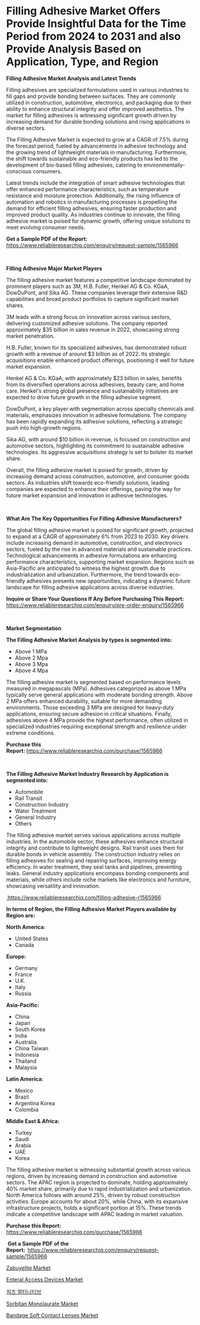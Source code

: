 <p><h1>Filling Adhesive Market Offers Provide Insightful Data for the Time Period from 2024 to 2031 and also Provide Analysis Based on Application, Type, and Region</h1></p><p><strong>Filling Adhesive Market Analysis and Latest Trends</strong></p>
<p><p>Filling adhesives are specialized formulations used in various industries to fill gaps and provide bonding between surfaces. They are commonly utilized in construction, automotive, electronics, and packaging due to their ability to enhance structural integrity and offer improved aesthetics. The market for filling adhesives is witnessing significant growth driven by increasing demand for durable bonding solutions and rising applications in diverse sectors. </p><p>The Filling Adhesive Market is expected to grow at a CAGR of 7.5% during the forecast period, fueled by advancements in adhesive technology and the growing trend of lightweight materials in manufacturing. Furthermore, the shift towards sustainable and eco-friendly products has led to the development of bio-based filling adhesives, catering to environmentally-conscious consumers. </p><p>Latest trends include the integration of smart adhesive technologies that offer enhanced performance characteristics, such as temperature resistance and moisture protection. Additionally, the rising influence of automation and robotics in manufacturing processes is propelling the demand for efficient filling adhesives, ensuring faster production and improved product quality. As industries continue to innovate, the filling adhesive market is poised for dynamic growth, offering unique solutions to meet evolving consumer needs.</p></p>
<p><strong>Get a Sample PDF of the Report:&nbsp;</strong> <a href="https://www.reliableresearchiq.com/enquiry/request-sample/1565966?utm_campaign=99&utm_medium=2&utm_source=Github&utm_content=ia&utm_term=08112024&utm_id=filling-adhesive">https://www.reliableresearchiq.com/enquiry/request-sample/1565966</a></p>
<p>&nbsp;</p>
<p><strong>Filling Adhesive Major Market Players</strong></p>
<p><p>The filling adhesive market features a competitive landscape dominated by prominent players such as 3M, H.B. Fuller, Henkel AG & Co. KGaA, DowDuPont, and Sika AG. These companies leverage their extensive R&D capabilities and broad product portfolios to capture significant market shares.</p><p>3M leads with a strong focus on innovation across various sectors, delivering customized adhesive solutions. The company reported approximately $35 billion in sales revenue in 2022, showcasing strong market penetration.</p><p>H.B. Fuller, known for its specialized adhesives, has demonstrated robust growth with a revenue of around $3 billion as of 2022. Its strategic acquisitions enable enhanced product offerings, positioning it well for future market expansion.</p><p>Henkel AG & Co. KGaA, with approximately $23 billion in sales, benefits from its diversified operations across adhesives, beauty care, and home care. Henkel's strong global presence and sustainability initiatives are expected to drive future growth in the filling adhesive segment.</p><p>DowDuPont, a key player with segmentation across specialty chemicals and materials, emphasizes innovation in adhesive formulations. The company has been rapidly expanding its adhesive solutions, reflecting a strategic push into high-growth regions.</p><p>Sika AG, with around $10 billion in revenue, is focused on construction and automotive sectors, highlighting its commitment to sustainable adhesive technologies. Its aggressive acquisitions strategy is set to bolster its market share.</p><p>Overall, the filling adhesive market is poised for growth, driven by increasing demand across construction, automotive, and consumer goods sectors. As industries shift towards eco-friendly solutions, leading companies are expected to enhance their offerings, paving the way for future market expansion and innovation in adhesive technologies.</p></p>
<p>&nbsp;</p>
<p><strong>What Are The Key Opportunities For Filling Adhesive Manufacturers?</strong></p>
<p><p>The global filling adhesive market is poised for significant growth, projected to expand at a CAGR of approximately 6% from 2023 to 2030. Key drivers include increasing demand in automotive, construction, and electronics sectors, fueled by the rise in advanced materials and sustainable practices. Technological advancements in adhesive formulations are enhancing performance characteristics, supporting market expansion. Regions such as Asia-Pacific are anticipated to witness the highest growth due to industrialization and urbanization. Furthermore, the trend towards eco-friendly adhesives presents new opportunities, indicating a dynamic future landscape for filling adhesive applications across diverse industries.</p></p>
<p><strong>Inquire or Share Your Questions If Any Before Purchasing This Report:</strong> <a href="https://www.reliableresearchiq.com/enquiry/pre-order-enquiry/1565966?utm_campaign=99&utm_medium=2&utm_source=Github&utm_content=ia&utm_term=08112024&utm_id=filling-adhesive">https://www.reliableresearchiq.com/enquiry/pre-order-enquiry/1565966</a></p>
<p>&nbsp;</p>
<p><strong>Market Segmentation</strong></p>
<p><strong>The Filling Adhesive Market Analysis by types is segmented into:</strong></p>
<p><ul><li>Above 1 MPa</li><li>Above 2 Mpa</li><li>Above 3 Mpa</li><li>Above 4 Mpa</li></ul></p>
<p><p>The filling adhesive market is segmented based on performance levels measured in megapascals (MPa). Adhesives categorized as above 1 MPa typically serve general applications with moderate bonding strength. Above 2 MPa offers enhanced durability, suitable for more demanding environments. Those exceeding 3 MPa are designed for heavy-duty applications, ensuring secure adhesion in critical situations. Finally, adhesives above 4 MPa provide the highest performance, often utilized in specialized industries requiring exceptional strength and resilience under extreme conditions.</p></p>
<p><strong>Purchase this Report:&nbsp;</strong><a href="https://www.reliableresearchiq.com/purchase/1565966?utm_campaign=99&utm_medium=2&utm_source=Github&utm_content=ia&utm_term=08112024&utm_id=filling-adhesive">https://www.reliableresearchiq.com/purchase/1565966</a></p>
<p>&nbsp;</p>
<p><strong>The Filling Adhesive Market Industry Research by Application is segmented into:</strong></p>
<p><ul><li>Automobile</li><li>Rail Transit</li><li>Construction Industry</li><li>Water Treatment</li><li>General Industry</li><li>Others</li></ul></p>
<p><p>The filling adhesive market serves various applications across multiple industries. In the automobile sector, these adhesives enhance structural integrity and contribute to lightweight designs. Rail transit uses them for durable bonds in vehicle assembly. The construction industry relies on filling adhesives for sealing and repairing surfaces, improving energy efficiency. In water treatment, they seal tanks and pipelines, preventing leaks. General industry applications encompass bonding components and materials, while others include niche markets like electronics and furniture, showcasing versatility and innovation.</p></p>
<p><a href="https://www.reliableresearchiq.com/filling-adhesive-r1565966?utm_campaign=99&utm_medium=2&utm_source=Github&utm_content=ia&utm_term=08112024&utm_id=filling-adhesive">&nbsp;https://www.reliableresearchiq.com/filling-adhesive-r1565966</a></p>
<p><strong>In terms of Region, the Filling Adhesive Market Players available by Region are:</strong></p>
<p>
    <p> <strong> North America: </strong>
        <ul>
            <li>United States</li>
            <li>Canada</li>
        </ul>
        </p> 
    <p> <strong> Europe: </strong>
        <ul>
            <li>Germany</li>
            <li>France</li>
            <li>U.K.</li>
            <li>Italy</li>
            <li>Russia</li>
        </ul>
        </p> 
    <p> <strong> Asia-Pacific: </strong>
        <ul>
            <li>China</li>
            <li>Japan</li>
            <li>South Korea</li>
            <li>India</li>
            <li>Australia</li>
            <li>China Taiwan</li>
            <li>Indonesia</li>
            <li>Thailand</li>
            <li>Malaysia</li>
        </ul>
        </p> 
    <p> <strong> Latin America: </strong>
        <ul>
            <li>Mexico</li>
            <li>Brazil</li>
            <li>Argentina Korea</li>
            <li>Colombia</li>
        </ul>
        </p> 
    <p> <strong> Middle East & Africa: </strong>
        <ul>
            <li>Turkey</li>
            <li>Saudi</li>
            <li>Arabia</li>
            <li>UAE</li>
            <li>Korea</li>
        </ul>
    </p>
    </p>
<p><p>The filling adhesive market is witnessing substantial growth across various regions, driven by increasing demand in construction and automotive sectors. The APAC region is projected to dominate, holding approximately 40% market share, primarily due to rapid industrialization and urbanization. North America follows with around 25%, driven by robust construction activities. Europe accounts for about 20%, while China, with its expansive infrastructure projects, holds a significant portion at 15%. These trends indicate a competitive landscape with APAC leading in market valuation.</p></p>
<p><strong>Purchase this Report: </strong><a href="https://www.reliableresearchiq.com/purchase/1565966?utm_campaign=99&utm_medium=2&utm_source=Github&utm_content=ia&utm_term=08112024&utm_id=filling-adhesive">https://www.reliableresearchiq.com/purchase/1565966</a></p>
<p>&nbsp;<strong>Get a Sample PDF of the Report:&nbsp;&nbsp;</strong><a href="https://www.reliableresearchiq.com/enquiry/request-sample/1565966?utm_campaign=99&utm_medium=2&utm_source=Github&utm_content=ia&utm_term=08112024&utm_id=filling-adhesive">https://www.reliableresearchiq.com/enquiry/request-sample/1565966</a></p>
<p><strong></strong></p>
<p><p><a href="https://github.com/shebaharrifx/Market-Research-Report-List-1/blob/main/zabuyelite-market.md?utm_campaign=99&utm_medium=2&utm_source=Github&utm_content=ia&utm_term=08112024&utm_id=filling-adhesive">Zabuyelite Market</a></p><p><a href="https://issuu.com/reportprime-2/docs/enteral-access-devices-market-size-_26ce87777e7f14?utm_campaign=99&utm_medium=2&utm_source=Github&utm_content=ia&utm_term=08112024&utm_id=filling-adhesive">Enteral Access Devices Market</a></p><p><a href="https://github.com/sougarounis/Market-Research-Report-List-6/blob/main/757213122768.md?utm_campaign=99&utm_medium=2&utm_source=Github&utm_content=ia&utm_term=08112024&utm_id=filling-adhesive">치즈 얼터너티브</a></p><p><a href="https://github.com/danyelltzmol/Market-Research-Report-List-1/blob/main/sorbitan-monolaurate-market.md?utm_campaign=99&utm_medium=2&utm_source=Github&utm_content=ia&utm_term=08112024&utm_id=filling-adhesive">Sorbitan Monolaurate Market</a></p><p><a href="https://issuu.com/reportprime-2/docs/bandage-soft-contact-lenses-market-_636cf0048d82a3?utm_campaign=99&utm_medium=2&utm_source=Github&utm_content=ia&utm_term=08112024&utm_id=filling-adhesive">Bandage Soft Contact Lenses Market</a></p></p>